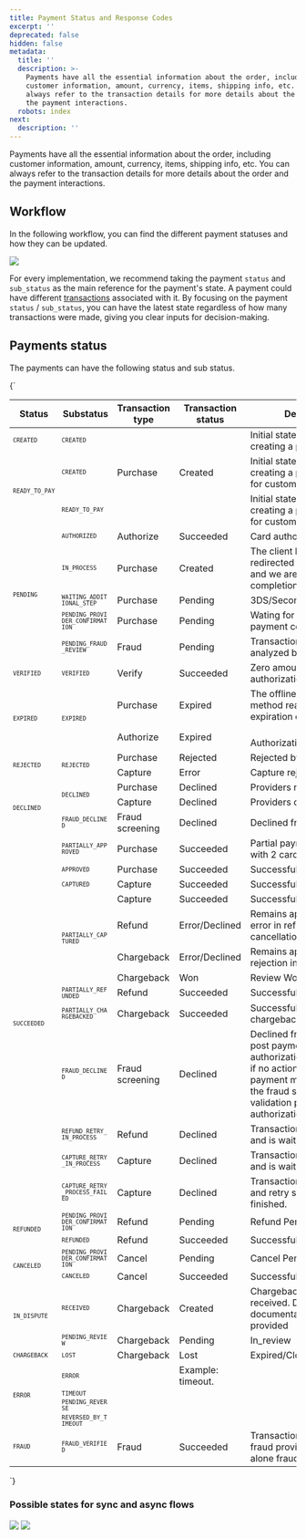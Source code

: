 ```yaml
---
title: Payment Status and Response Codes
excerpt: ''
deprecated: false
hidden: false
metadata:
  title: ''
  description: >-
    Payments have all the essential information about the order, including
    customer information, amount, currency, items, shipping info, etc. You can
    always refer to the transaction details for more details about the order and
    the payment interactions.
  robots: index
next:
  description: ''
---
```

Payments have all the essential information about the order, including customer information, amount, currency, items, shipping info, etc. You can always refer to the transaction details for more details about the order and the payment interactions.

## Workflow

In the following workflow, you can find the different payment statuses and how they can be updated.

<Image align="center" src="https://files.readme.io/2ceb4ee07571acfa1befd8e280d7a74c1d25f7b46b9ad33da68d87e5e2ca24c7-payments_Asinc.png" />

For every implementation, we recommend taking the payment <code>status</code> and <code>sub\_status</code> as the main reference for the payment's state. A payment could have different [transactions](https://docs.y.uno/reference/transaction) associated with it. By focusing on the payment <code>status</code> / <code>sub\_status</code>, you can have the latest state regardless of how many transactions were made, giving you clear inputs for decision-making.

## Payments status

The payments can have the following status and sub status.

<HTMLBlock>{`
<style>
  .table-div .substatus,
  .table-div .status {
    font-size: 12px;
  }

  .table-div .substatus {
    word-wrap: break-word;
    word-break: break-all;
  }
</style>

<body>
  <div class="table-div">
    <table>
      <thead>
        <tr>
          <th>Status</th>
          <th>Substatus</th>
          <th>Transaction type</th>
          <th>Transaction status</th>
          <th>Description</th>
        </tr>
      </thead>
      <tbody>
        <tr>
          <td class="status"><code>CREATED</code></td>
          <td class="substatus"><code>CREATED</code></td>
          <td></td>
          <td></td>
          <td>Initial state at the time of creating a payment.</td>
        </tr>
        <tr>
          <td class="status" rowspan="2"><code>READY_TO_PAY</code></td>
          <td class="substatus"><code>CREATED</code></td>
          <td>Purchase</td>
          <td>Created</td>
          <td>Initial state at the time of creating a payment. Waiting for customer action</td>
        </tr>
        <tr>
          <td class="status"><code>READY_TO_PAY</code></td>
          <td></td>
          <td></td>
          <td>Initial state at the time of creating a payment.Waiting for customer action</td>
        </tr>
        <tr>
          <td class="status" rowspan="5"><code>PENDING</code></td>
          <td class="substatus"><code>AUTHORIZED</code></td>
          <td>Authorize</td>
          <td>Succeeded</td>
          <td>Card authorizations</td>
        </tr>
        <tr>
          <td class="substatus"><code>IN_PROCESS</code></td>
          <td>Purchase</td>
          <td>Created</td>
          <td>The client has been redirected to the provider and we are waiting for the completion of the payment.</td>
        </tr>
        <tr>
          <td class="substatus"><code>WAITING_ADDITIONAL_STEP</code></td>
          <td>Purchase</td>
          <td>Pending</td>
          <td>3DS/Second factor</td>
        </tr>
        <tr>
          <td class="substatus"><code>PENDING_PROVIDER_CONFIRMATION</code></td>
          <td>Purchase</td>
          <td>Pending</td>
          <td>Wating for providers payment confirmation.</td>
        </tr>
        <tr>
          <td class="substatus"><code>PENDING_FRAUD_REVIEW</code></td>
          <td>Fraud</td>
          <td>Pending</td>
          <td>Transaction is being analyzed by fraud provider</td>
        </tr>
        <tr>
          <td class="status"><code>VERIFIED</code></td>
          <td class="substatus"><code>VERIFIED</code></td>
          <td>Verify</td>
          <td>Succeeded</td>
          <td>Zero amount card authorizations</td>
        </tr>
        <tr>
          <td rowspan="2" class="status"><code>EXPIRED</code></td>
          <td rowspan="2" class="substatus"><code>EXPIRED</code></td>
          <td>Purchase</td>
          <td>Expired</td>
          <td>The offline payment method reaches its expiration date.</td>
        </tr>
        <tr>
          <td>Authorize</td>
          <td>Expired</td>
          <td><br>Authorization expires</td>
        </tr>
        <tr>
          <td rowspan="2" class="status"><code>REJECTED</code></td>
          <td rowspan="2" class="substatus"><code>REJECTED</code></td>
          <td>Purchase</td>
          <td>Rejected</td>
          <td>Rejected by Yuno</td>
        </tr>
        <tr>
          <td>Capture</td>
          <td>Error</td>
          <td>Capture rejection by Yuno</td>
        </tr>
        <tr>
          <td rowspan="3" class="status"><code>DECLINED</code></td>
          <td rowspan="2" class="substatus"><code>DECLINED</code></td>
          <td>Purchase</td>
          <td>Declined</td>
          <td>Providers rejection</td>
        </tr>
        <tr>
          <td>Capture</td>
          <td>Declined</td>
          <td>Providers capture rejection</td>
        </tr>
        <tr>
          <td class="substatus"><code>FRAUD_DECLINED</code></td>
          <td>Fraud screening</td>
          <td>Declined</td>
          <td>Declined fraud screening</td>
        </tr>
        <tr>
          <td rowspan="13" class="status"><code>SUCCEEDED</code></td>
          <td class="substatus"><code>PARTIALLY_APPROVED</code></td>
          <td>Purchase</td>
          <td>Succeeded</td>
          <td>Partial payment (payment with 2 cards)</td>
        </tr>
        <tr>
          <td class="substatus"><code>APPROVED</code></td>
          <td>Purchase</td>
          <td>Succeeded</td>
          <td>Successful payment</td>
        </tr>
        <tr>
          <td class="substatus"><code>CAPTURED</code></td>
          <td>Capture</td>
          <td>Succeeded</td>
          <td>Successful capture</td>
        </tr>
        <tr>
          <td rowspan="4" class="substatus"><code>PARTIALLY_CAPTURED</code></td>
          <td>Capture</td>
          <td>Succeeded</td>
          <td>Successful partial capture</td>
        </tr>
        <tr>
          <td>Refund</td>
          <td>Error/Declined</td>
          <td>Remains approved due to error in refund / cancellation</td>
        </tr>
        <tr>
          <td>Chargeback</td>
          <td>Error/Declined</td>
          <td>Remains approved due to rejection in chargeback</td>
        </tr>
        <tr>
          <td>Chargeback</td>
          <td>Won</td>
          <td>Review Won</td>
        </tr>
        <tr>
          <td class="substatus"><code>PARTIALLY_REFUNDED</code></td>
          <td>Refund</td>
          <td>Succeeded</td>
          <td>Successful partial refund</td>
        </tr>
        <tr>
          <td class="substatus"><code>PARTIALLY_CHARGEBACKED</code></td>
          <td>Chargeback</td>
          <td>Succeeded</td>
          <td>Successful partial chargeback</td>
        </tr>
        <tr>
          <td class="substatus"><code>FRAUD_DECLINED</code></td>
          <td>Fraud screening</td>
          <td>Declined</td>
          <td>Declined fraud screening post payment authorization. Only enable if no action is set in the payment method
            route after the fraud screening validation post authorization. </td>
        </tr>
        <tr>
          <td class="substatus"><code>REFUND_RETRY_IN_PROCESS</code></td>
          <td>Refund</td>
          <td>Declined</td>
          <td>Transaction was declined and is waiting for retry.</td>
        </tr>
        <tr>
          <td class="substatus"><code>CAPTURE_RETRY_IN_PROCESS</code></td>
          <td>Capture</td>
          <td>Declined</td>
          <td>Transaction was declined and is waiting for retry.</td>
        </tr>
        <tr>
          <td class="substatus"><code>CAPTURE_RETRY_PROCESS_FAILED</code></td>
          <td>Capture</td>
          <td>Declined</td>
          <td>Transaction was declined and retry scheme it's finished.</td>
        </tr>
        <tr>
          <td rowspan="2" class="status"><code>REFUNDED</code></td>
          <td class="substatus"><code>PENDING_PROVIDER_CONFIRMATION</code></td>
          <td>Refund</td>
          <td>Pending</td>
          <td>Refund Pending</td>
        </tr>
        <tr>
          <td class="substatus"><code>REFUNDED</code></td>
          <td>Refund</td>
          <td>Succeeded</td>
          <td>Successful refund</td>
        </tr>
        <tr>
          <td rowspan="2" class="status"><code>CANCELED</code></td>
          <td class="substatus"><code>PENDING_PROVIDER_CONFIRMATION</code></td>
          <td>Cancel</td>
          <td>Pending</td>
          <td>Cancel Pending</td>
        </tr>
        <tr>
          <td class="substatus" class="status"><code>CANCELED</code></td>
          <td>Cancel</td>
          <td>Succeeded</td>
          <td>Successful cancelation</td>
        </tr>
        <tr>
          <td rowspan="2" class="status"><code>IN_DISPUTE</code></td>
          <td class="substatus"><code>RECEIVED</code></td>
          <td>Chargeback</td>
          <td>Created</td>
          <td>Chargeback or Inquiry received. Decision or documentation must be provided</td>
        </tr>
        <tr>
          <td class="substatus"><code>PENDING_REVIEW</code></td>
          <td>Chargeback</td>
          <td>Pending</td>
          <td>In_review</td>
        </tr>
        <tr>
          <td rowspan="1" class="status"><code>CHARGEBACK</code></td>
          <td class="substatus"><code>LOST</code></td>
          <td>Chargeback</td>
          <td>Lost</td>
          <td>Expired/Closed/Review_lost</td>
        </tr>
        <tr>
          <td rowspan="4" class="status"><code>ERROR</code></td>
          <td class="substatus"><code>ERROR</code></td>
          <td></td>
          <td>Example: timeout.</td>
          <td></td>
        </tr>
        <tr>
          <td class="substatus"><code>TIMEOUT</code></td>
          <td></td>
          <td></td>
          <td></td>
        </tr>
        <tr>
          <td class="substatus"><code>PENDING_REVERSE</code></td>
          <td></td>
          <td></td>
          <td></td>
        </tr>
        <tr>
          <td class="substatus"><code>REVERSED_BY_TIMEOUT</code></td>
          <td></td>
          <td></td>
          <td></td>
        </tr>
        <tr>
          <td rowspan="1" class="status"><code>FRAUD</code></td>
          <td class="substatus"><code>FRAUD_VERIFIED</code></td>
          <td>Fraud</td>
          <td>Succeeded</td>
          <td>Transaction verified by fraud provider during stand alone fraud verification</td>
        </tr>
      </tbody>
    </table>
  </div>
</body>
`}</HTMLBlock>

### Possible states for sync and async flows

<Image align="center" src="https://files.readme.io/5abb6742f0f5c40410be7c93e2d7455e090ac857bf69d2009da04953a44a9349-payments_Sync.png" />

<Image align="center" src="https://files.readme.io/999b7b8d2e25cb00c8766bec06e748841d7af28514bd8049a2d0fb3438a69163-payments_Asinc.png" />